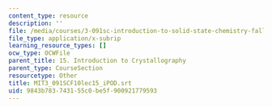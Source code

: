 ```yaml
---
content_type: resource
description: ''
file: /media/courses/3-091sc-introduction-to-solid-state-chemistry-fall-2010/9843b783743155c0be5f900921779593_MIT3_091SCF10lec15_iPOD.vtt
file_type: application/x-subrip
learning_resource_types: []
ocw_type: OCWFile
parent_title: 15. Introduction to Crystallography
parent_type: CourseSection
resourcetype: Other
title: MIT3_091SCF10lec15_iPOD.srt
uid: 9843b783-7431-55c0-be5f-900921779593
---
```

